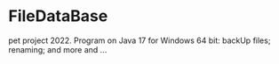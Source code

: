 # FileDataBase
pet project 2022. Program on Java 17 for Windows 64 bit: backUp files; renaming; and more
and ...